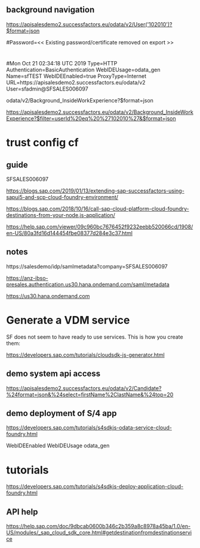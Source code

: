 ## background navigation

https://apisalesdemo2.successfactors.eu/odata/v2/User('102010')?$format=json


#Password=<< Existing password/certificate removed on export >>
#
#Mon Oct 21 02:34:18 UTC 2019
Type=HTTP
Authentication=BasicAuthentication
WebIDEUsage=odata_gen
Name=sfTEST
WebIDEEnabled=true
ProxyType=Internet
URL=https\://apisalesdemo2.successfactors.eu/odata/v2
User=sfadmin@SFSALES006097



odata/v2/Background_InsideWorkExperience?$format=json

https://apisalesdemo2.successfactors.eu/odata/v2/Background_InsideWorkExperience?$filter=userId%20eq%20%27102010%27&$format=json


# trust config cf

## guide

SFSALES006097

https://blogs.sap.com/2019/01/13/extending-sap-successfactors-using-sapui5-and-scp-cloud-foundry-environment/

https://blogs.sap.com/2018/10/16/call-sap-cloud-platform-cloud-foundry-destinations-from-your-node.js-application/

https://help.sap.com/viewer/09c960bc7676452f9232eebb520066cd/1908/en-US/80a3fd16d144454fbe08377d284e3c37.html

## notes

https://salesdemo/idp/samlmetadata?company=SFSALES006097

https://anz-ibso-presales.authentication.us30.hana.ondemand.com/saml/metadata

https://us30.hana.ondemand.com

# Generate a VDM service
SF does not seem to have ready to use services.
This is how you create them:

https://developers.sap.com/tutorials/cloudsdk-js-generator.html

## demo system api access

https://apisalesdemo2.successfactors.eu/odata/v2/Candidate?%24format=json&%24select=firstName%2ClastName&%24top=20

## demo deployment of S/4 app

https://developers.sap.com/tutorials/s4sdkjs-odata-service-cloud-foundry.html


WebIDEEnabled
WebIDEUsage odata_gen

# tutorials

https://developers.sap.com/tutorials/s4sdkjs-deploy-application-cloud-foundry.html

## API help

https://help.sap.com/doc/9dbcab0600b346c2b359a8c8978a45ba/1.0/en-US/modules/_sap_cloud_sdk_core.html#getdestinationfromdestinationservice

